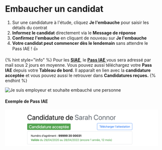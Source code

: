 # Embaucher un candidat

1. Sur une candidature à l'étude, cliquez **Je l'embauche** pour saisir les détails du contrat
2. **Informez le candidat** directement via le **Message de réponse**
3. **Confirmez l'embauche** en cliquant de nouveau sur **Je l'embauche**
4. **Votre candidat peut commencer dès le lendemain** sans attendre le Pass IAE ! 👍 

{% hint style="info" %}
Pour les [**SIAE**](../pourquoi-une-plateforme-de-linclusion/qui-sont-les-employeurs-solidaires.md), le [**Pass IAE** ](https://doc.inclusion.beta.gouv.fr/pourquoi-une-plateforme-de-linclusion/pass-iae-agrement-plus-simple-cest-a-dire)vous sera adressé par mail sous 2 jours en moyenne. Vous pouvez aussi téléchargez votre **Pass IAE** depuis votre **Tableau de bord**. Il apparaît en lien avec la **candidature acceptée** et vous pouvez aussi le retrouver dans **Candidatures reçues.** 
{% endhint %}



![Je suis employeur et souhaite embauch&#xE9; une personne](https://s5.gifyu.com/images/demo-employeur-repondre2.gif)

#### 

#### Exemple de Pass IAE

![Pass IAE](../.gitbook/assets/capture-de-cran-2020-05-01-a-10.15.49.png)

